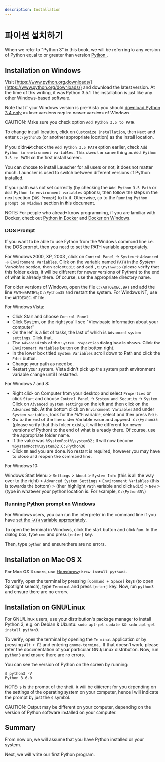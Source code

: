 ```yaml
---
description: Installation
---
```


# 파이썬 설치하기

When we refer to "Python 3" in this book, we will be referring to any version of Python equal to or greater than version [Python ](https://www.python.org/downloads/).

## Installation on Windows

Visit [https://www.python.org/downloads/](https://www.python.org/downloads/) and download the latest version. At the time of this writing, it was Python 3.5.1 The installation is just like any other Windows-based software.

Note that if your Windows version is pre-Vista, you should [download Python 3.4 only](https://www.python.org/downloads/windows/) as later versions require newer versions of Windows.

CAUTION: Make sure you check option `Add Python 3.5 to PATH`.

To change install location, click on `Customize installation`, then `Next` and enter `C:\python35` \(or another appropriate location\) as the install location.

If you didn�t check the `Add Python 3.5 PATH` option earlier, check `Add Python to environment variables`. This does the same thing as `Add Python 3.5 to PATH` on the first install screen.

You can choose to install Launcher for all users or not, it does not matter much. Launcher is used to switch between different versions of Python installed.

If your path was not set correctly \(by checking the `Add Python 3.5 Path` or `Add Python to environment variables` options\), then follow the steps in the next section \(`DOS Prompt`\) to fix it. Otherwise, go to the `Running Python prompt on Windows` section in this document.

NOTE: For people who already know programming, if you are familiar with Docker, check out [Python in Docker](https://hub.docker.com/_/python/) and [Docker on Windows](https://docs.docker.com/windows/).

### DOS Prompt <a id="dos-prompt"></a>

If you want to be able to use Python from the Windows command line i.e. the DOS prompt, then you need to set the PATH variable appropriately.

For Windows 2000, XP, 2003 , click on `Control Panel` -&gt; `System` -&gt; `Advanced` -&gt; `Environment Variables`. Click on the variable named `PATH` in the _System Variables_ section, then select `Edit` and add `;C:\Python35` \(please verify that this folder exists, it will be different for newer versions of Python\) to the end of what is already there. Of course, use the appropriate directory name.

For older versions of Windows, open the file `C:\AUTOEXEC.BAT` and add the line `PATH=%PATH%;C:\Python35` and restart the system. For Windows NT, use the `AUTOEXEC.NT` file.

For Windows Vista:

* Click Start and choose `Control Panel`
* Click System, on the right you'll see "View basic information about your computer"
* On the left is a list of tasks, the last of which is `Advanced system settings`. Click that.
* The `Advanced` tab of the `System Properties` dialog box is shown. Click the `Environment Variables` button on the bottom right.
* In the lower box titled `System Variables` scroll down to Path and click the `Edit` button.
* Change your path as need be.
* Restart your system. Vista didn't pick up the system path environment variable change until I restarted.

For Windows 7 and 8:

* Right click on Computer from your desktop and select `Properties` or click `Start` and choose `Control Panel` -&gt; `System and Security` -&gt; `System`. Click on `Advanced system settings` on the left and then click on the `Advanced` tab. At the bottom click on `Environment Variables` and under `System variables`, look for the `PATH` variable, select and then press `Edit`.
* Go to the end of the line under Variable value and append `;C:\Python35` \(please verify that this folder exists, it will be different for newer versions of Python\) to the end of what is already there. Of course, use the appropriate folder name.
* If the value was `%SystemRoot%\system32;` It will now become `%SystemRoot%\system32;C:\Python36` 
* Click `OK` and you are done. No restart is required, however you may have to close and reopen the command line.

For Windows 10:

Windows Start Menu &gt; `Settings` &gt; `About` &gt; `System Info` \(this is all the way over to the right\) &gt; `Advanced System Settings` &gt; `Environment Variables` \(this is towards the bottom\) &gt; \(then highlight `Path` variable and click `Edit`\) &gt; `New` &gt; \(type in whatever your python location is. For example, `C:\Python35\`\)

### Running Python prompt on Windows

For Windows users, you can run the interpreter in the command line if you have [set the `PATH` variable appropriately](installation.md#dos-prompt).

To open the terminal in Windows, click the start button and click `Run`. In the dialog box, type `cmd` and press `[enter]` key.

Then, type `python` and ensure there are no errors.

## Installation on Mac OS X

For Mac OS X users, use [Homebrew](http://brew.sh): `brew install python3`.

To verify, open the terminal by pressing `[Command + Space]` keys \(to open Spotlight search\), type `Terminal` and press `[enter]` key. Now, run `python3` and ensure there are no errors.

## Installation on GNU/Linux

For GNU/Linux users, use your distribution's package manager to install Python 3, e.g. on Debian & Ubuntu: `sudo apt-get update && sudo apt-get install python3`.

To verify, open the terminal by opening the `Terminal` application or by pressing `Alt + F2` and entering `gnome-terminal`. If that doesn't work, please refer the documentation of your particular GNU/Linux distribution. Now, run `python3` and ensure there are no errors.

You can see the version of Python on the screen by running:

```text
$ python3 -V
Python 3.6.0
```

NOTE: `$` is the prompt of the shell. It will be different for you depending on the settings of the operating system on your computer, hence I will indicate the prompt by just the `$` symbol.

CAUTION: Output may be different on your computer, depending on the version of Python software installed on your computer.

## Summary

From now on, we will assume that you have Python installed on your system.

Next, we will write our first Python program.


